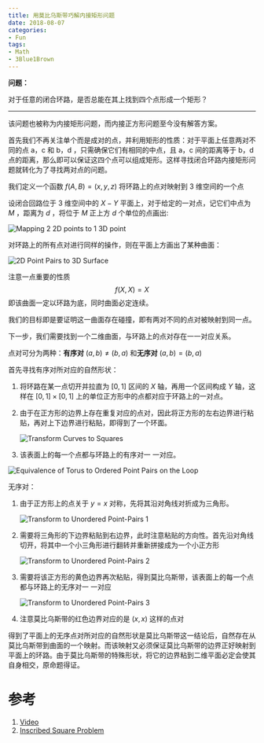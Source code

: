 ```yaml
---
title: 用莫比乌斯带巧解内接矩形问题
date: 2018-08-07
categories:
- Fun
tags:
- Math
- 3Blue1Brown
---
```


**问题：**

对于任意的闭合环路，是否总能在其上找到四个点形成一个矩形？

<!-- more -->

---

该问题也被称为内接矩形问题，而内接正方形问题至今没有解答方案。

首先我们不再关注单个而是成对的点，并利用矩形的性质：对于平面上任意两对不同的点 a，c 和 b，d ，只需确保它们有相同的中点，且 a，c 间的距离等于 b，d 点的距离，那么即可以保证这四个点可以组成矩形。这样寻找闭合环路内接矩形问题就转化为了寻找两对点的问题。

我们定义一个函数 $f(A,B) = (x,y,z)$ 将环路上的点对映射到 3 维空间的一个点

设闭合回路位于 3 维空间中的 $X-Y$ 平面上，对于给定的一对点，记它们中点为 $M$ ，距离为 $d$ ，将位于 $M$ 正上方 $d$ 个单位的点画出:

![Mapping 2 2D points to 1 3D point](https://i.imgur.com/FyqvJMx.png)

对环路上的所有点对进行同样的操作，则在平面上方画出了某种曲面：

![2D Point Pairs to 3D Surface](https://i.imgur.com/PSJxn9v.png)

注意一点重要的性质
$$
f(X,X) = X
$$
即该曲面一定以环路为底，同时曲面必定连续。

我们的目标即是要证明这一曲面存在碰撞，即有两对不同的点对被映射到同一点。

下一步，我们需要找到一个二维曲面，与环路上的点对存在一一对应关系。

点对可分为两种：**有序对** $(a,b)\ne (b,a)$ 和**无序对** $(a,b) = (b,a)$

首先寻找有序对所对应的自然形状：

1. 将环路在某一点切开并拉直为 $[0,1]$ 区间的 $X$ 轴，再用一个区间构成 $Y$ 轴，这样在 $[0,1]\times [0,1]$ 上的单位正方形中的点都对应于环路上的一对点。

2. 由于在正方形的边界上存在重复对应的点对，因此将正方形的左右边界进行粘贴，再对上下边界进行粘贴，即得到了一个环面。

   ![Transform Curves to Squares](https://i.imgur.com/vfYCAqY.png)

3. 该表面上的每一个点都与环路上的有序对一 一对应。

![Equivalence of Torus to Ordered Point Pairs on the Loop](https://i.imgur.com/YvficIg.png)

无序对：

1. 由于正方形上的点关于 $y=x$ 对称，先将其沿对角线对折成为三角形。

   ![Transform to Unordered Point-Pairs 1](https://i.imgur.com/6jFWigs.png)

2. 需要将三角形的下边界粘贴到右边界，此时注意粘贴的方向性。首先沿对角线切开，将其中一个小三角形进行翻转并重新拼接成为一个小正方形

    ![Transform to Unordered Point-Pairs 2](https://i.imgur.com/0RE4FSp.png)

3. 需要将该正方形的黄色边界再次粘贴，得到莫比乌斯带，该表面上的每一个点都与环路上的无序对一 一对应

   ![Transform to Unordered Point-Pairs 3](https://i.imgur.com/4nDr1wj.png)

4. 注意莫比乌斯带的红色边界对应的是 $(x,x)$ 这样的点对

得到了平面上的无序点对所对应的自然形状是莫比乌斯带这一结论后，自然存在从莫比乌斯带到曲面的一个映射。而该映射又必须保证莫比乌斯带的边界正好映射到平面上的环路。由于莫比乌斯带的特殊形状，将它的边界粘到二维平面必定会使其自身相交，原命题得证。

# 参考

1. [Video](https://www.bilibili.com/video/av7053135)
2. [Inscribed Square Problem](https://en.wikipedia.org/wiki/Inscribed_square_problem)

